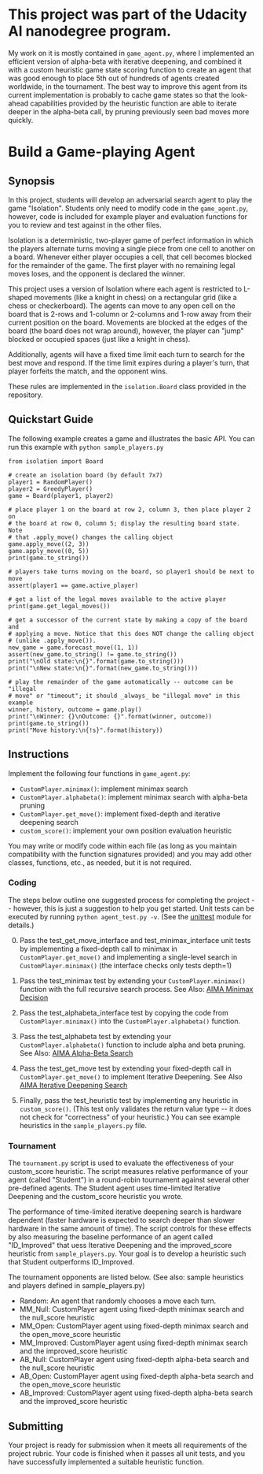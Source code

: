 # This project was part of the Udacity AI nanodegree program.
My work on it is mostly contained in `game_agent.py`, where I implemented an efficient version of alpha-beta with iterative deepening, and combined it with a custom heuristic game state scoring function to create an agent that was good enough to place 5th out of hundreds of agents created worldwide, in the tournament. The best way to improve this agent from its current implementation is probably to cache game states so that the look-ahead capabilities provided by the heuristic function are able to iterate deeper in the alpha-beta call, by pruning previously seen bad moves more quickly.

# Build a Game-playing Agent

## Synopsis

In this project, students will develop an adversarial search agent to play the game "Isolation".  Students only need to modify code in the `game_agent.py`, however, code is included for example player and evaluation functions for you to review and test against in the other files.

Isolation is a deterministic, two-player game of perfect information in which the players alternate turns moving a single piece from one cell to another on a board.  Whenever either player occupies a cell, that cell becomes blocked for the remainder of the game.  The first player with no remaining legal moves loses, and the opponent is declared the winner.

This project uses a version of Isolation where each agent is restricted to L-shaped movements (like a knight in chess) on a rectangular grid (like a chess or checkerboard).  The agents can move to any open cell on the board that is 2-rows and 1-column or 2-columns and 1-row away from their current position on the board. Movements are blocked at the edges of the board (the board does not wrap around), however, the player can "jump" blocked or occupied spaces (just like a knight in chess).

Additionally, agents will have a fixed time limit each turn to search for the best move and respond.  If the time limit expires during a player's turn, that player forfeits the match, and the opponent wins.

These rules are implemented in the `isolation.Board` class provided in the repository. 


## Quickstart Guide

The following example creates a game and illustrates the basic API. You can run this example with `python sample_players.py`

    from isolation import Board

    # create an isolation board (by default 7x7)
    player1 = RandomPlayer()
    player2 = GreedyPlayer()
    game = Board(player1, player2)

    # place player 1 on the board at row 2, column 3, then place player 2 on
    # the board at row 0, column 5; display the resulting board state.  Note
    # that .apply_move() changes the calling object
    game.apply_move((2, 3))
    game.apply_move((0, 5))
    print(game.to_string())

    # players take turns moving on the board, so player1 should be next to move
    assert(player1 == game.active_player)

    # get a list of the legal moves available to the active player
    print(game.get_legal_moves())

    # get a successor of the current state by making a copy of the board and
    # applying a move. Notice that this does NOT change the calling object
    # (unlike .apply_move()).
    new_game = game.forecast_move((1, 1))
    assert(new_game.to_string() != game.to_string())
    print("\nOld state:\n{}".format(game.to_string()))
    print("\nNew state:\n{}".format(new_game.to_string()))

    # play the remainder of the game automatically -- outcome can be "illegal
    # move" or "timeout"; it should _always_ be "illegal move" in this example
    winner, history, outcome = game.play()
    print("\nWinner: {}\nOutcome: {}".format(winner, outcome))
    print(game.to_string())
    print("Move history:\n{!s}".format(history))


## Instructions

Implement the following four functions in `game_agent.py`:

- `CustomPlayer.minimax()`: implement minimax search
- `CustomPlayer.alphabeta()`: implement minimax search with alpha-beta pruning
- `CustomPlayer.get_move()`: implement fixed-depth and iterative deepening search
- `custom_score()`: implement your own position evaluation heuristic

You may write or modify code within each file (as long as you maintain compatibility with the function signatures provided) and you may add other classes, functions, etc., as needed, but it is not required.  


### Coding

The steps below outline one suggested process for completing the project -- however, this is just a suggestion to help you get started.  Unit tests can be executed by running `python agent_test.py -v`.  (See the [unittest](https://docs.python.org/3/library/unittest.html#basic-example) module for details.)

0. Pass the test_get_move_interface and test_minimax_interface unit tests by implementing a fixed-depth call to minimax in `CustomPlayer.get_move()` and implementing a single-level search in `CustomPlayer.minimax()` (the interface checks only tests depth=1)

0. Pass the test_minimax test by extending your `CustomPlayer.minimax()` function with the full recursive search process.  See Also: [AIMA Minimax Decision](https://github.com/aimacode/aima-pseudocode/blob/master/md/Minimax-Decision.md)

0. Pass the test_alphabeta_interface test by copying the code from `CustomPlayer.minimax()` into the `CustomPlayer.alphabeta()` function.

0. Pass the test_alphabeta test by extending your `CustomPlayer.alphabeta()` function to include alpha and beta pruning.  See Also: [AIMA Alpha-Beta Search](https://github.com/aimacode/aima-pseudocode/blob/master/md/Alpha-Beta-Search.md)

0. Pass the test_get_move test by extending your fixed-depth call in `CustomPlayer.get_move()` to implement Iterative Deepening.  See Also [AIMA Iterative Deepening Search](https://github.com/aimacode/aima-pseudocode/blob/master/md/Iterative-Deepening-Search.md)

0. Finally, pass the test_heuristic test by implementing any heuristic in `custom_score()`.  (This test only validates the return value type -- it does not check for "correctness" of your heuristic.)  You can see example heuristics in the `sample_players.py` file.


### Tournament

The `tournament.py` script is used to evaluate the effectiveness of your custom_score heuristic.  The script measures relative performance of your agent (called "Student") in a round-robin tournament against several other pre-defined agents.  The Student agent uses time-limited Iterative Deepening and the custom_score heuristic you wrote.

The performance of time-limited iterative deepening search is hardware dependent (faster hardware is expected to search deeper than slower hardware in the same amount of time).  The script controls for these effects by also measuring the baseline performance of an agent called "ID_Improved" that uess Iterative Deepening and the improved_score heuristic from `sample_players.py`.  Your goal is to develop a heuristic such that Student outperforms ID_Improved.

The tournament opponents are listed below. (See also: sample heuristics and players defined in sample_players.py)

- Random: An agent that randomly chooses a move each turn.
- MM_Null: CustomPlayer agent using fixed-depth minimax search and the null_score heuristic
- MM_Open: CustomPlayer agent using fixed-depth minimax search and the open_move_score heuristic
- MM_Improved: CustomPlayer agent using fixed-depth minimax search and the improved_score heuristic
- AB_Null: CustomPlayer agent using fixed-depth alpha-beta search and the null_score heuristic
- AB_Open: CustomPlayer agent using fixed-depth alpha-beta search and the open_move_score heuristic
- AB_Improved: CustomPlayer agent using fixed-depth alpha-beta search and the improved_score heuristic


## Submitting

Your project is ready for submission when it meets all requirements of the project rubric.  Your code is finished when it passes all unit tests, and you have successfully implemented a suitable heuristic function.
